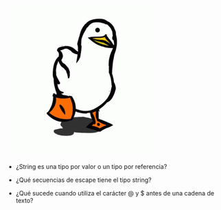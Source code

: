 <p><img aling ="rigth" src ="https://github.com/TallerDeLenguajes1/tl1_tp3_2023-julian-quin/blob/main/pato-caminando.gif" heigth="300" width="350" </p><br>

- ¿String es una tipo por valor o un tipo por referencia?

- ¿Qué secuencias de escape tiene el tipo string?

- ¿Qué sucede cuando utiliza el carácter @ y $ antes de una cadena de texto?
